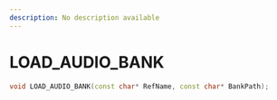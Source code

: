```yaml
---
description: No description available 
---
```


# LOAD_AUDIO_BANK

```cpp
void LOAD_AUDIO_BANK(const char* RefName, const char* BankPath);
```